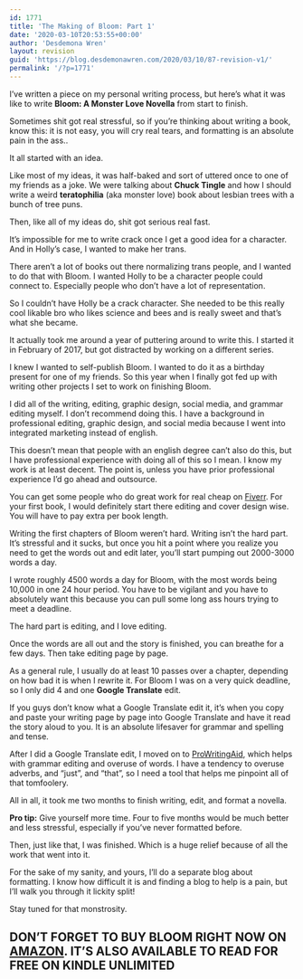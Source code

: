 ```yaml
---
id: 1771
title: 'The Making of Bloom: Part 1'
date: '2020-03-10T20:53:55+00:00'
author: 'Desdemona Wren'
layout: revision
guid: 'https://blog.desdemonawren.com/2020/03/10/87-revision-v1/'
permalink: '/?p=1771'
---
```


I’ve written a piece on my personal writing process, but here’s what it was like to write **Bloom: A Monster Love Novella** from start to finish.

Sometimes shit got real stressful, so if you’re thinking about writing a book, know this: it is not easy, you will cry real tears, and formatting is an absolute pain in the ass..

It all started with an idea.

Like most of my ideas, it was half-baked and sort of uttered once to one of my friends as a joke. We were talking about **Chuck Tingle** and how I should write a weird **teratophilia** (aka monster love) book about lesbian trees with a bunch of tree puns.

Then, like all of my ideas do, shit got serious real fast.

It’s impossible for me to write crack once I get a good idea for a character. And in Holly’s case, I wanted to make her trans.

There aren’t a lot of books out there normalizing trans people, and I wanted to do that with Bloom. I wanted Holly to be a character people could connect to. Especially people who don’t have a lot of representation.

So I couldn’t have Holly be a crack character. She needed to be this really cool likable bro who likes science and bees and is really sweet and that’s what she became.

It actually took me around a year of puttering around to write this. I started it in February of 2017, but got distracted by working on a different series.

I knew I wanted to self-publish Bloom. I wanted to do it as a birthday present for one of my friends. So this year when I finally got fed up with writing other projects I set to work on finishing Bloom.

I did all of the writing, editing, graphic design, social media, and grammar editing myself. I don’t recommend doing this. I have a background in professional editing, graphic design, and social media because I went into integrated marketing instead of english.

This doesn’t mean that people with an english degree can’t also do this, but I have professional experience with doing all of this so I mean. I know my work is at least decent. The point is, unless you have prior professional experience I’d go ahead and outsource.

You can get some people who do great work for real cheap on [Fiverr](https://t.umblr.com/redirect?z=https%3A%2F%2Fwww.fiverr.com%2F&t=ZDEzNGQwYzZhYjY3YTFmNGQzOWVjNDFhOGI3ZDAwNmU0N2MxYWMxZSxtQnI2TEt5Uw%3D%3D&b=t%3APyEiKcPnoI8nqDXMIDV1Lg&p=https%3A%2F%2Fdesdemona-wren.tumblr.com%2Fpost%2F171458983080%2Fthe-making-of-bloom-part-one&m=1). For your first book, I would definitely start there editing and cover design wise. You will have to pay extra per book length.

Writing the first chapters of Bloom weren’t hard. Writing isn’t the hard part. It’s stressful and it sucks, but once you hit a point where you realize you need to get the words out and edit later, you’ll start pumping out 2000-3000 words a day.

I wrote roughly 4500 words a day for Bloom, with the most words being 10,000 in one 24 hour period. You have to be vigilant and you have to absolutely want this because you can pull some long ass hours trying to meet a deadline.

The hard part is editing, and I love editing.

Once the words are all out and the story is finished, you can breathe for a few days. Then take editing page by page.

As a general rule, I usually do at least 10 passes over a chapter, depending on how bad it is when I rewrite it. For Bloom I was on a very quick deadline, so I only did 4 and one **Google Translate** edit.

If you guys don’t know what a Google Translate edit it, it’s when you copy and paste your writing page by page into Google Translate and have it read the story aloud to you. It is an absolute lifesaver for grammar and spelling and tense.

After I did a Google Translate edit, I moved on to [ProWritingAid](https://t.umblr.com/redirect?z=https%3A%2F%2Fprowritingaid.com%2F&t=MmQ4ZmFkYWY5Mjc5NzMyMDlmMjUzM2Q1ZmI4OTIxOTUzNTgxNjhmNixtQnI2TEt5Uw%3D%3D&b=t%3APyEiKcPnoI8nqDXMIDV1Lg&p=https%3A%2F%2Fdesdemona-wren.tumblr.com%2Fpost%2F171458983080%2Fthe-making-of-bloom-part-one&m=1), which helps with grammar editing and overuse of words. I have a tendency to overuse adverbs, and “just”, and “that”, so I need a tool that helps me pinpoint all of that tomfoolery.

All in all, it took me two months to finish writing, edit, and format a novella.

**Pro tip:** Give yourself more time. Four to five months would be much better and less stressful, especially if you’ve never formatted before.

Then, just like that, I was finished. Which is a huge relief because of all the work that went into it.

For the sake of my sanity, and yours, I’ll do a separate blog about formatting. I know how difficult it is and finding a blog to help is a pain, but I’ll walk you through it lickity split!

Stay tuned for that monstrosity.

## DON’T FORGET TO BUY BLOOM RIGHT NOW ON **[AMAZON](https://amazon.com/Bloom-Monster-Novella-Desdemona-Wren-ebook/dp/B07B4SLH9S/ref=la_B07B4WG4S8_1_1?)**. IT’S ALSO AVAILABLE TO READ **FOR FREE** ON KINDLE UNLIMITED